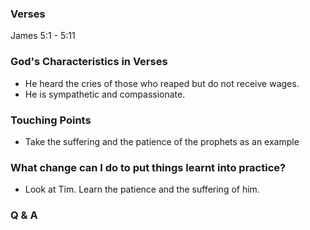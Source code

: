 ### Verses
James 5:1 - 5:11

### God's Characteristics in Verses
- He heard the cries of those who reaped but do not receive wages.
- He is sympathetic and compassionate.

### Touching Points
- Take the suffering and the patience of the prophets as an example

### What change can I do to put things learnt into practice?
- Look at Tim. Learn the patience and the suffering of him.

### Q & A

